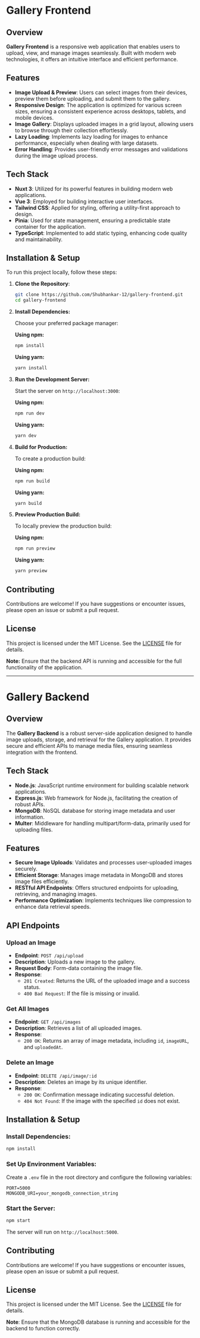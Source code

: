 # Gallery Frontend

## Overview

**Gallery Frontend** is a responsive web application that enables users to upload, view, and manage images seamlessly. Built with modern web technologies, it offers an intuitive interface and efficient performance.

## Features

- **Image Upload & Preview**: Users can select images from their devices, preview them before uploading, and submit them to the gallery.
- **Responsive Design**: The application is optimized for various screen sizes, ensuring a consistent experience across desktops, tablets, and mobile devices.
- **Image Gallery**: Displays uploaded images in a grid layout, allowing users to browse through their collection effortlessly.
- **Lazy Loading**: Implements lazy loading for images to enhance performance, especially when dealing with large datasets.
- **Error Handling**: Provides user-friendly error messages and validations during the image upload process.

## Tech Stack

- **Nuxt 3**: Utilized for its powerful features in building modern web applications.
- **Vue 3**: Employed for building interactive user interfaces.
- **Tailwind CSS**: Applied for styling, offering a utility-first approach to design.
- **Pinia**: Used for state management, ensuring a predictable state container for the application.
- **TypeScript**: Implemented to add static typing, enhancing code quality and maintainability.

## Installation & Setup

To run this project locally, follow these steps:

1. **Clone the Repository**:

   ```bash
   git clone https://github.com/Shubhankar-12/gallery-frontend.git
   cd gallery-frontend
   ```

2. **Install Dependencies:**

   Choose your preferred package manager:

   **Using npm:**
   ```bash
   npm install
   ```

   **Using yarn:**
   ```bash
   yarn install
   ```

3. **Run the Development Server:**

   Start the server on `http://localhost:3000`:

   **Using npm:**
   ```bash
   npm run dev
   ```

   **Using yarn:**
   ```bash
   yarn dev
   ```

4. **Build for Production:**

   To create a production build:

   **Using npm:**
   ```bash
   npm run build
   ```

   **Using yarn:**
   ```bash
   yarn build
   ```

5. **Preview Production Build:**

   To locally preview the production build:

   **Using npm:**
   ```bash
   npm run preview
   ```

   **Using yarn:**
   ```bash
   yarn preview
   ```

## Contributing

Contributions are welcome! If you have suggestions or encounter issues, please open an issue or submit a pull request.

## License

This project is licensed under the MIT License. See the [LICENSE](LICENSE) file for details.

**Note:** Ensure that the backend API is running and accessible for the full functionality of the application.

---

# Gallery Backend

## Overview
The **Gallery Backend** is a robust server-side application designed to handle image uploads, storage, and retrieval for the Gallery application. It provides secure and efficient APIs to manage media files, ensuring seamless integration with the frontend.

## Tech Stack
- **Node.js**: JavaScript runtime environment for building scalable network applications.
- **Express.js**: Web framework for Node.js, facilitating the creation of robust APIs.
- **MongoDB**: NoSQL database for storing image metadata and user information.
- **Multer**: Middleware for handling multipart/form-data, primarily used for uploading files.

## Features
- **Secure Image Uploads**: Validates and processes user-uploaded images securely.
- **Efficient Storage**: Manages image metadata in MongoDB and stores image files efficiently.
- **RESTful API Endpoints**: Offers structured endpoints for uploading, retrieving, and managing images.
- **Performance Optimization**: Implements techniques like compression to enhance data retrieval speeds.

## API Endpoints
### Upload an Image
- **Endpoint**: `POST /api/upload`
- **Description**: Uploads a new image to the gallery.
- **Request Body**: Form-data containing the image file.
- **Response**:
  - `201 Created`: Returns the URL of the uploaded image and a success status.
  - `400 Bad Request`: If the file is missing or invalid.

### Get All Images
- **Endpoint**: `GET /api/images`
- **Description**: Retrieves a list of all uploaded images.
- **Response**:
  - `200 OK`: Returns an array of image metadata, including `id`, `imageURL`, and `uploadedAt`.

### Delete an Image
- **Endpoint**: `DELETE /api/image/:id`
- **Description**: Deletes an image by its unique identifier.
- **Response**:
  - `200 OK`: Confirmation message indicating successful deletion.
  - `404 Not Found`: If the image with the specified `id` does not exist.

## Installation & Setup
### Install Dependencies:
```bash
npm install
```

### Set Up Environment Variables:
Create a `.env` file in the root directory and configure the following variables:
```env
PORT=5000
MONGODB_URI=your_mongodb_connection_string
```

### Start the Server:
```bash
npm start
```
The server will run on `http://localhost:5000`.

## Contributing
Contributions are welcome! If you have suggestions or encounter issues, please open an issue or submit a pull request.

## License
This project is licensed under the MIT License. See the [LICENSE](LICENSE) file for details.

**Note**: Ensure that the MongoDB database is running and accessible for the backend to function correctly.
